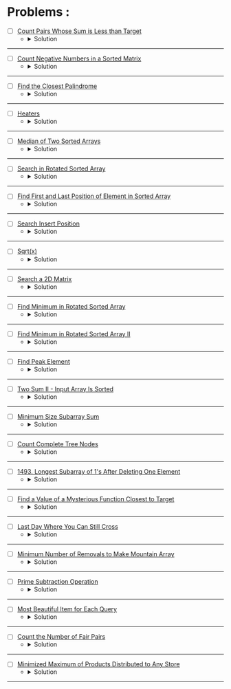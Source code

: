 # Problems :

* [ ] [Count Pairs Whose Sum is Less than Target](https://leetcode.com/problems/count-pairs-whose-sum-is-less-than-target/description/) 
    * <details>
        <summary> Solution </summary>

        ```c++
            class Solution {
            public:
                int countPairs(vector<int>& nums, int target) {
                    int n = nums.size();
                    sort(nums.begin(), nums.end());
                    int cntPairs = 0;
                    for(int i = 0; i < n;i++) {
                        int left = i, right = n - 1, index = i;
                        while(left <= right) {
                            int mid = left + (right - left) / 2;
                            if(nums[i] + nums[mid] < target) {
                                index = mid;
                                left = mid + 1;
                            }
                            else right = mid - 1;
                        }
                        cntPairs += (index - i);
                    }
                    return cntPairs;
                }
            };
        
    </details>

---



* [ ] [Count Negative Numbers in a Sorted Matrix](https://leetcode.com/problems/count-negative-numbers-in-a-sorted-matrix/description/) 
    * <details>
        <summary> Solution </summary>

        ```c++
            class Solution {
            public:
                int countNegatives(vector<vector<int>>& grid) {
                    int n = grid.size();
                    int m = grid[0].size();
                    int count = 0;
                    for(int i = 0; i < n;++i) {
                        int left = 0, right = m - 1, index = m;
                        while(left <= right) {
                            int mid = left + (right - left) / 2;
                            if(grid[i][mid] < 0) {
                                index = mid;
                                right = mid - 1;
                            }
                            else left = mid + 1;
                        }
                        count += (m - index);
                    }
                    return count;
                }
            };
        
    </details>

---



* [ ] [Find the Closest Palindrome](https://leetcode.com/problems/find-the-closest-palindrome/description/) 
    * <details>
        <summary> Solution </summary>

        ```c++
            class Solution {
                long long convert(long long mid) {
                    string cur = to_string(mid);
                    int l = 0, r = cur.size() - 1;
                    while(l <= r)
                        cur[r--] = cur[l++];
                    return stol(cur);
                }
                long long prevPal(long long x) {
                    long long left = 0, right = x - 1, res = -1;
                    while(left <= right) {
                        long long mid = left + (right - left) / 2;
                        long long cur = convert(mid);
                        if(cur < x) {
                            res = cur;
                            left = mid + 1;
                        }
                        else right = mid - 1;
                    }
                    return res;
                }

                long long nextPal(long long x) {
                    long long left = x + 1, right = LONG_MAX, res = -1;
                    while(left <= right) {
                        long long mid = left + (right - left) / 2;
                        long long cur = convert(mid);
                        if(cur > x) {
                            res = cur;
                            right = mid - 1;
                        }
                        else left = mid + 1;
                    }
                    return res;
                }
            public:
                string nearestPalindromic(string n) {
                    long long x = stol(n);
                    long long prev = prevPal(x);
                    long long next = nextPal(x);
                    if((x - prev) > (next - x))
                        prev = next;
                    return to_string(prev);
                }
            };
        
    </details>

---




* [ ] [Heaters](https://leetcode.com/problems/heaters/description/) 
    * <details>
        <summary> Solution </summary>

        ```c++
            class Solution {
                bool isExist(pair<int, int>& p, vector<int>& heaters) {
                    int n = heaters.size();
                    int left = 0, right = n - 1;
                    while(left <= right) {
                        int mid = left + (right - left) / 2;
                        if(heaters[mid] >= p.first && heaters[mid] <= p.second)
                            return true;
                        if(heaters[mid] > p.second)
                            right = mid - 1;
                        else left = mid + 1;
                    }
                    return false;
                }
            public:
                int findRadius(vector<int>& houses, vector<int>& heaters) {
                    int n = houses.size();
                    int left = 0, right = INT_MAX, res = 0;
                    sort(heaters.begin(), heaters.end());
                    while(left <= right) {
                        int mid = left + (right - left) / 2;
                        bool flag = true;
                        for(int i = 0; i < n;i++) {
                            pair<int, int> p = { houses[i] - mid, houses[i] + mid };
                            flag &= isExist(p, heaters);
                        }
                        if(flag == true) {
                            res = mid;
                            right = mid - 1;
                        }
                        else left = mid + 1;
                    }
                    return res;
                }
            };
        
    </details>

---




* [ ] [Median of Two Sorted Arrays](https://leetcode.com/problems/median-of-two-sorted-arrays/) 
    * <details>
        <summary> Solution </summary>

        ```c++
            class Solution {
                int OO = 2000000;
                void change(vector<int>& v) {
                    int n = v.size();
                    v.push_back(-OO);
                    v.push_back(OO);
                    for(int i = n - 1; i >= 0;i--) {
                        swap(v[i + 1], v[i]);
                    }
                }
                int getMid(vector<int>& v1, vector<int>& v2, int n, int m) {
                    int len = (n + m + 1) / 2;
                    int left = 1, right = min(n, len), idx = 0;
                    while(left <= right) {
                        int mid = (left + right) / 2;
                        int rem = len - mid;
                        if(rem > m) left = mid + 1;
                        else if(v1[mid] > v2[rem + 1]) right = mid - 1;
                        else if(v2[rem] > v1[mid + 1]) left = mid + 1;
                        else {
                            idx = mid;
                            break;
                        }
                    }
                    return idx;
                }
            public:
                double findMedianSortedArrays(vector<int>& nums1, vector<int>& nums2) {
                    int n = nums1.size(), m = nums2.size(), len = (n + m + 1) / 2;
                    change(nums1);
                    change(nums2);
                    double ans = 0;
                    int res = getMid(nums1, nums2, n, m);
                    int rem = len - res;
                    ans = max(nums1[res], nums2[rem]) + 
                            ((n + m) % 2 == 0 ? min(nums1[res + 1], nums2[rem + 1]) : 0);
                    if((n + m) % 2 == 0) ans /= 2.0;
                    return ans;
                }
            };
        
    </details>

---




* [ ] [Search in Rotated Sorted Array](https://leetcode.com/problems/search-in-rotated-sorted-array/description/) 
    * <details>
        <summary> Solution </summary>

        ```c++
            class Solution {
                int GetPivot(const vector<int>&nums){
                    int n = nums.size();
                    int low = 0, high = n - 1, mid = 0, index = -1;
                    while(low <= high){
                        mid = (low + high) / 2;
                        int nextPos = (mid + 1) % n;
                        int prevPos = (mid - 1 + n) % n;
                        if(nums[mid] > nums[nextPos] && nums[mid] > nums[prevPos]){
                            index = mid;
                            break;
                        }
                        else if(nums[mid] < nums[0]) high = mid - 1;
                        else low = mid + 1;
                    }
                    return index;
                }

                int BinarySearch(const vector<int>&arr, int low, int high, int target){
                    int index = -1;
                    while(low <= high) {
                        int mid = (low + high) / 2;
                        if(arr[mid] == target){
                        index = mid;
                        break;
                        }
                        else if(arr[mid] < target) low = mid + 1;
                        else high = mid - 1;
                    }
                    return index;
                }
            public:
                int search(vector<int>& nums, int target) {
                    int n = nums.size() - 1;
                    int pivot = GetPivot(nums);
                    int ans1 = BinarySearch(nums, 0, pivot, target);
                    int ans2 = BinarySearch(nums, pivot + 1, n, target);
                    return max(ans1, ans2);
                }
            };
        
    </details>

---




* [ ] [Find First and Last Position of Element in Sorted Array](https://leetcode.com/problems/find-first-and-last-position-of-element-in-sorted-array/description/) 
    * <details>
        <summary> Solution </summary>

        ```c++
            class Solution {
                int firstPosition(vector<int>& v, int target){
                    int low = 0, high = v.size() - 1, mid = 0, ans = -1;
                    while(low <= high){
                        mid = (low + high) / 2;
                        if(v[mid] == target){
                            ans = mid;
                            high = mid - 1;
                        }
                        else if(v[mid] > target) high = mid - 1;
                        else low = mid + 1;
                    }
                    return ans;
                }

                int lastPosition(vector<int>& v, int target){
                    int low = 0, high = v.size() - 1, mid = 0, ans = -1;
                    while(low <= high){
                        mid = (low + high) / 2;
                        if(v[mid] == target){
                            ans = mid;
                            low = mid + 1;
                        }
                        else if(v[mid] > target) high = mid - 1;
                        else low = mid + 1;
                    }
                    return ans;
                }
            public:
                vector<int> searchRange(vector<int>& nums, int target) {
                    int first = firstPosition(nums, target);
                    int last = lastPosition(nums, target);
                    vector<int> ans = { first, last };
                    return ans;
                }
            };
        
    </details>

---



* [ ] [Search Insert Position](https://leetcode.com/problems/search-insert-position/description/) 
    * <details>
        <summary> Solution </summary>

        ```c++
            class Solution {
            public:
                int searchInsert(vector<int>& nums, int target) {
                    int l = 0, r = nums.size() - 1, mid = 0, ans = -1;
                    while(l <= r){
                        mid = (l + r) / 2;
                        if(nums[mid] < target){
                            ans = mid;
                            l = mid + 1;
                        }
                        else r = mid - 1;
                    }
                    return ans + 1;
                }
            };
        
    </details>

---



* [ ] [Sqrt(x)](https://leetcode.com/problems/sqrtx/description/) 
    * <details>
        <summary> Solution </summary>

        ```c++
            class Solution {
            public:
                int mySqrt(int x) {
                    int low = 0, high = x, mid = 0, ans = -1;
                    while(low <= high){
                        mid = (low + high) / 2;
                        long long res = 1ll*mid * mid;
                        if(res <= x){
                            ans = mid;
                            low = mid + 1;
                        }
                        else high = mid - 1;
                    }
                    return ans;
                }
            };
        
    </details>

---



* [ ] [Search a 2D Matrix](https://leetcode.com/problems/search-a-2d-matrix/description/) 
    * <details>
        <summary> Solution </summary>

        ```c++
            class Solution {
                int findRow(vector<vector<int>>& v, int targ){
                    int low = 0, high = v.size() - 1, m = v[0].size(), index = -1;
                    while(low <= high){
                        int mid = (low + high) / 2;
                        if(v[mid][0] <= targ && v[mid][m - 1] >= targ){
                            index = mid;
                            break;
                        }
                        else if(v[mid][0] > targ) high = mid - 1;
                        else low = mid + 1;
                    }
                    return index;
                }

                bool findValue(vector<int>& v, int val){
                    int low = 0, high = v.size() - 1;
                    while(low <= high){
                        int mid = (low + high) / 2;
                        if(v[mid] == val) return true;
                        if(v[mid] > val) high = mid - 1;
                        else low = mid + 1;
                    }
                    return false;
                }

                bool findValue(vector<vector<int>>& v, int target){
                    int n = v.size();
                    int m = v[0].size();
                    int low = 0, high = n * m - 1;
                    while(low <= high){
                        int mid = (low + high) / 2;
                        int row = mid / m;
                        int col = mid % m;
                        if(v[row][col] == target) return true;
                        if(v[row][col] > target) high = mid - 1;
                        else low = mid + 1;
                    }
                    return false;
                }
            public:
                bool searchMatrix(vector<vector<int>>& matrix, int target) {
                    return findValue(matrix, target);
                }
            };
        
    </details>

---


* [ ] [Find Minimum in Rotated Sorted Array](https://leetcode.com/problems/find-minimum-in-rotated-sorted-array/description/) 
    * <details>
        <summary> Solution </summary>

        ```c++
            class Solution {
            public:
                int findMin(vector<int>& nums) {
                    int n = nums.size();
                    int low = 0, high = n - 1, mid = 0, index = -1;
                    while(low <= high){
                        mid = (low + high) / 2;
                        int nextPos = (mid + 1) % n;
                        int prevPos = (mid - 1 + n) % n;
                        if(nums[mid] > nums[nextPos] && nums[mid] > nums[prevPos]){
                            index = mid;
                            break;
                        }
                        else if(nums[mid] < nums[0]) high = mid - 1;
                        else low = mid + 1;
                    }
                    return nums[(index + 1) % n];
                }
            };
        
    </details>

---


* [ ] [Find Minimum in Rotated Sorted Array II](https://leetcode.com/problems/find-minimum-in-rotated-sorted-array-ii/description/) 
    * <details>
        <summary> Solution </summary>

        ```c++
            class Solution {
            public:
                int findMin(vector<int>& v) {
                    int n = v.size();
                    int left = 0, right = n - 1, res = -1;
                    while(left <= right) {
                        int mid = left + (right - left) / 2;
                        if(left == right) {
                            if(res == -1 || v[mid] < v[res])
                                res = mid;
                            break;
                        }
                        if(v[left] == v[right]) {
                            left += 1;
                            continue;
                        }
                        if(v[mid] <= v[right] && v[mid] <= v[left]) {
                            if(res == -1 || v[mid] < v[res])
                                res = mid;
                            right = mid - 1;
                        }
                        else if (v[mid] >= v[left] && v[mid] <= v[right]) {
                            if(res == -1 || v[mid] < v[res])
                                res = mid;
                            right = mid - 1;
                        }
                        else if(v[mid] >= v[left] && v[mid] >= v[right]) {
                            left = mid + 1;
                        }
                    }
                    return v[res];
                }
            };
        
    </details>

---


* [ ] [Find Peak Element](https://leetcode.com/problems/find-peak-element/description/) 
    * <details>
        <summary> Solution </summary>

        ```c++
            class Solution {
                long long N = -1e10;
            public:
                int findPeakElement(vector<int>& arr) {
                    int n = arr.size();
                    int low = 0, high = n - 1, mid = 0, ans = -1;
                    while(low <= high){
                        mid = (low + high) / 2;
                        if((arr[mid] > (mid == 0 ? N : arr[mid - 1])) && 
                            (arr[mid] > (mid == (n - 1) ? N : arr[mid + 1]))){
                                ans = mid;
                                break;
                            }
                        else if(arr[mid] < arr[mid + 1]) low = mid + 1;
                        else high = mid - 1;
                    }
                    return ans;
                }
            };

            /*

                5 1 2 6 4 5 4 3 2 1

                1- if arr[mid] < ar[mid + 1] && arr[mid] > arr[mid - 1];
                    bin(mid + 1, high);

                2- if arr[mid] < arr[mid + 1] && arr[mid] < arr[mid - 1]
                    bin(mid + 1, high);

                3- if arr[mid] > arr[mid + 1] && arr[mid] > arr[mid - 1];
                    return mid;


                time complexity ---> O(log N);
                space complexity ---> O(1);
            */
        
    </details>

---


* [ ] [Two Sum II - Input Array Is Sorted](https://leetcode.com/problems/two-sum-ii-input-array-is-sorted/description/) 
    * <details>
        <summary> Solution </summary>

        ```c++
            class Solution {
            public:
                vector<int> twoSum(vector<int>& numbers, int target) {
                    int low = 0, high = numbers.size() - 1, sum = 0;
                    vector<int> ans;
                    while(low < high){
                        sum = numbers[low] + numbers[high];
                        if(sum == target){
                            ans = { low + 1, high + 1 };
                            break;
                        }
                        else if(sum > target) high--;
                        else low++;
                    }
                    return ans;
                }
            };
        
    </details>

---


* [ ] [Minimum Size Subarray Sum](https://leetcode.com/problems/minimum-size-subarray-sum/description/) 
    * <details>
        <summary> Solution </summary>

        ```c++
            class Solution {
                bool Check(vector<int>& v, int slide, int target){
                    int sum = 0, n = v.size(), idx = 0;
                    for(int i = 0; i < n;i++){
                        sum += v[i];
                        if(i >= (slide - 1)){
                            if(i >= slide) {
                                sum -= v[idx];
                                ++idx;
                            }
                            if(sum >= target) return true;
                        }
                    }
                    return false;
                }
            public:
                int minSubArrayLen(int target, vector<int>& nums) {
                    int low = 1, high = nums.size(), n = nums.size(), ans = 0;
                    while(low <= high){
                        int mid = (low + high) / 2;
                        bool can = Check(nums, mid, target);
                        if(can) {
                            ans = mid;
                            high = mid - 1;
                        }
                        else low = mid + 1;
                    }
                    return ans;
                }
            };
        
    </details>

---


* [ ] [Count Complete Tree Nodes](https://leetcode.com/problems/count-complete-tree-nodes/description/) 
    * <details>
        <summary> Solution </summary>

        ```c++
            /**
            * Definition for a binary tree node.
            * struct TreeNode {
            *     int val;
            *     TreeNode *left;
            *     TreeNode *right;
            *     TreeNode() : val(0), left(nullptr), right(nullptr) {}
            *     TreeNode(int x) : val(x), left(nullptr), right(nullptr) {}
            *     TreeNode(int x, TreeNode *left, TreeNode *right) : val(x), left(left), right(right) {}
            * };
            */
            class Solution {
                int getLevel(TreeNode* root){
                    if(root == nullptr)
                        return 0;
                    int ret = getLevel(root->left) + 1;
                    return ret;
                }

                vector<int> direction(int n){
                    vector<int>dir;
                    while(n > 1){
                        dir.push_back(n % 2);
                        n /= 2;
                    }
                    reverse(dir.begin(), dir.end());
                    return dir;
                }

                bool Check(TreeNode* root, int idx, int n, vector<int>& dir){
                    if(root == nullptr) return false;
                    if(idx == n) return true;
                    bool flag = false;
                    if(dir[idx] == 0) flag |= Check(root->left, idx + 1, n, dir);
                    else flag |= Check(root->right, idx + 1, n, dir);
                    return flag;
                }
            public:
                int countNodes(TreeNode* root) {
                    if(root == nullptr) return 0;
                    int level = getLevel(root);
                    int low = 1, high = (1 << level) - 1, ans = 0;
                    int st = (1 << (level - 1)), end = (1 << level) - 1;
                    while(st <= end){
                        int mid = (st + end) / 2;
                        vector<int> dir = direction(mid);
                        bool flag = Check(root, 0, dir.size(), dir);
                        if(flag) {
                            ans = mid;
                            st = mid + 1;
                        }
                        else end = mid - 1;
                    }
                    return ans;
                }
            };
        
    </details>

---


* [ ] [1493. Longest Subarray of 1's After Deleting One Element](https://leetcode.com/problems/longest-subarray-of-1s-after-deleting-one-element/description/) 
    * <details>
        <summary> Solution </summary>

        ```c++
            class Solution {
                bool can(int mid, int n, vector<int>& v) {
                    int sum = v[mid - 1];
                    if(sum >= mid - 1) return true;
                    for(int i = mid; i < n;i++) {
                        sum = v[i] - v[i - mid];
                        if(sum >= mid - 1) return true;
                    }
                    return false;
                }
            public:
                int longestSubarray(vector<int>& nums) {
                    int n = nums.size();
                    for(int i = 1; i < n;i++) nums[i] += nums[i - 1];
                    int left = 1, right = n, res = 0;
                    while(left <= right) {
                        int mid = left + (right - left) / 2;
                        bool flag = can(mid, n, nums);
                        if(flag == true) {
                            res = mid - 1;
                            left = mid + 1;
                        }
                        else right = mid - 1;
                    }
                    return res;
                }
            };
        
    </details>

---


* [ ] [Find a Value of a Mysterious Function Closest to Target](https://leetcode.com/problems/find-a-value-of-a-mysterious-function-closest-to-target/description/) 
    * <details>
        <summary> Solution </summary>

        ```c++
            class Solution {
                void buildBits(int n, vector<vector<int>>& bitPrefix, vector<int> arr) {
                    for(int i = 0; i < n;i++) {
                        int idx = 0;
                        while(arr[i] > 0) {
                            bitPrefix[i][idx] = (arr[i] & 1);
                            arr[i] >>= 1;
                            idx += 1;
                        }
                    }

                    for(int i = 0; i < 30;i++) {
                        for(int j = 1; j < n;j++)
                            bitPrefix[j][i] += bitPrefix[j - 1][i];
                    }
                }

                int getClosestNumLessThanOrEqualTarget(vector<vector<int>>& bitPrefix, int n, int target) {
                    int mnAND = -1E9;
                    for(int i = 0; i < n;i++) {
                        int left = i, right = n - 1, res = -1E9;
                        while(left <= right) {
                            int mid = left + (right - left) / 2;
                            int cur = 0, len = mid - i + 1;
                            for(int j = 0; j < 30;j++) {
                                int sum = bitPrefix[mid][j] - (i == 0 ? 0 : bitPrefix[i - 1][j]);
                                if(len == sum)
                                    cur |= (1 << j);
                            }
                            if(cur <= target) {
                                res = cur;
                                right = mid - 1;
                            }
                            else left = mid + 1;
                        }
                        mnAND = max(mnAND, res);
                    }
                    return mnAND;
                }

                int getClosestNumGreaterThanOrEqualTarget(vector<vector<int>>& bitPrefix, int n, int target) {
                    int mxAND = 1E9;
                    for(int i = 0; i < n;i++) {
                        int left = i, right = n - 1, res = 1E9;
                        while(left <= right) {
                            int mid = left + (right - left) / 2;
                            int cur = 0, len = mid - i + 1;
                            for(int j = 0; j < 30;j++) {
                                int sum = bitPrefix[mid][j] - (i == 0 ? 0 : bitPrefix[i - 1][j]);
                                if(len == sum)
                                    cur |= (1 << j);
                            }
                            if(cur >= target) {
                                res = cur;
                                left = mid + 1;
                            }
                            else right = mid - 1;
                        }
                        mxAND = min(mxAND, res);
                    }
                    return mxAND;
                }
            public:
                int closestToTarget(vector<int>& arr, int target) {
                    int n = arr.size();
                    int mnAND = -1E9, mxAND = 1E9;
                    vector<vector<int>> bitPrefix(n, vector<int>(30));
                    buildBits(n, bitPrefix, arr);
                    int mnValue = getClosestNumLessThanOrEqualTarget(bitPrefix, n, target);
                    int mxValue = getClosestNumGreaterThanOrEqualTarget(bitPrefix, n, target);
                    int closest = min(mxValue - target, target - mnValue);
                    return closest;
                }
            };

            /*

                011 --> 3 
                101 --> 5
                111 --> 7
                1000 --> 8
                1001 --> 9

                when applying AND for (x & y) the number will be less than or equal to the minimum between them

            */
        
    </details>

---


* [ ] [Last Day Where You Can Still Cross](https://leetcode.com/problems/last-day-where-you-can-still-cross/description/) 
    * <details>
        <summary> Solution </summary>

        ```c++
            class Solution {
                int dx[4] = {0, 1, 0, -1};
                int dy[4] = {1, 0, -1, 0};
                bool isValid(int i, int j, int n, int m) {
                    return (i >= 0 && i < n && j >= 0 && j < m);
                }

                bool dfs(int i, int j, int n, int m, vector<vector<bool>>& grid, vector<vector<int>>& dp) {
                    if(isValid(i, j, n, m) == false || grid[i][j] == true) return false;
                    if(i == n - 1) return true;
                    int& ret = dp[i][j];
                    if(~ret) return ret;
                    ret = false;
                    for(int k = 0; k < 4;k++) {
                        int newI = i + dx[k];
                        int newJ = j + dy[k];
                        ret |= dfs(newI, newJ, n, m, grid, dp);
                    }
                    return ret;
                }
            public:
                int latestDayToCross(int row, int col, vector<vector<int>>& cells) {
                    int n = cells.size();
                    vector<vector<bool>> grid(row, vector<bool>(col, false));
                    int left = 0, right = n - 1, res = -1;
                    while(left <= right) {
                        int mid = left + (right - left) / 2;
                        for(int i = 0; i <= mid;i++)
                            grid[cells[i][0] - 1][cells[i][1] - 1] = true;
                        bool canReach = false;
                        vector<vector<int>> dp(row, vector<int>(col, -1));
                        for(int i = 0; i < col;i++)
                            canReach |= dfs(0, i, row, col, grid, dp);
                        if(mid == 2) cout << canReach << endl;
                        if(canReach == true) {
                            res = mid;
                            left = mid + 1;
                        }
                        else right = mid - 1;
                        for(int i = 0; i <= mid;i++)
                            grid[cells[i][0] - 1][cells[i][1] - 1] = false;
                    }
                    return res + 1;
                }
            };
        
    </details>

---




* [ ] [Minimum Number of Removals to Make Mountain Array](https://leetcode.com/problems/minimum-number-of-removals-to-make-mountain-array/description/)
    * <details>
        <summary> Solution </summary>

        ```c++
            class Solution {
                void findLongestIncreasingSub(vector<int>& nums, vector<int>& lis, vector<int>& finlList, int dir, int start, int end) {
                    for(int i = start; i != end; i += dir) {
                        if(lis.empty()) lis.push_back(nums[i]);
                        else {
                            int idx = lower_bound(lis.begin(), lis.end(), nums[i]) - lis.begin();
                            if(idx == lis.size()) lis.push_back(nums[i]);
                            else lis[idx] = nums[i];
                        }
                        finlList[i] = lis.size();
                    }
                }
            public:
                int minimumMountainRemovals(vector<int>& nums) {
                    int n = nums.size(), res = 0;
                    vector<int> lis1, lis2;
                    vector<int> start(n), end(n);
                    findLongestIncreasingSub(nums, lis1, start, 1, 0, n - 1);
                    findLongestIncreasingSub(nums, lis2, end, -1, n - 1, 0);
                    for(int i = 1; i < n - 1;i++) {
                        int len = 0;
                        if(start[i] >= 2 && end[i] >= 2)
                            len = start[i] + end[i] - 1;
                        res = max(res, len);
                    }
                    return n - res;
                }
            };
        
    </details>

---


* [ ] [Prime Subtraction Operation](https://leetcode.com/problems/prime-subtraction-operation/description/)
    * <details>
        <summary> Solution </summary>

        ```c++
            class Solution {
                int N = 1003;
                bool prime[1003];
                vector<int>  sieve() {
                    vector<int> primes;
                    for (int i = 0; i < N; i++){
                        prime[i] = 1;
                    }
                    prime[0] = prime[1] = 0;
                    for (int i = 2; i < N; i++){
                        if (prime[i]){
                            for (int j = i * 2; j < N; j += i){
                                prime[j] = 0;
                            }
                        }
                    }
                    for(int i = 2; i < N;i++)
                        if(prime[i] == true)
                            primes.push_back(i);
                    return primes;
                }
            public:
                bool primeSubOperation(vector<int>& nums) {
                    int n = nums.size(), prev = 0;
                    vector<int> primes = sieve();
                    int sz = primes.size();
                    for(auto &it: nums) {
                        int next = prev + 1, maxPrime = 0;
                        int left = 0, right = sz - 1;
                        while(left <= right) {
                            int mid = left + (right - left) / 2;
                            int cur = next + primes[mid];
                            if(cur <= it) {
                                maxPrime = primes[mid];
                                left = mid + 1;
                            }
                            else right = mid - 1;
                        }
                        int newIt = it - maxPrime;
                        if(newIt <= prev) return false;
                        prev = newIt;
                    }
                    return true;
                }
            };
        
    </details>

---




* [ ] [Most Beautiful Item for Each Query](https://leetcode.com/problems/most-beautiful-item-for-each-query/description/)
    * <details>
        <summary> Solution </summary>

        ```c++
            class Solution {
            public:
                vector<int> maximumBeauty(vector<vector<int>>& items, vector<int>& queries) {
                    int q = queries.size(), n = items.size(), mx = 0;
                    vector<int> res;
                    sort(items.begin(), items.end());
                    for(int i = 0; i < n;i++) {
                        mx = max(mx, items[i][1]);
                        items[i][1] = mx;
                    }
                    for(auto &q: queries) {
                        int left = 0, right = n - 1, ans = 0;
                        while(left <= right) {
                            int mid = left + (right - left) / 2;
                            if(items[mid][0] <= q) {
                                ans = items[mid][1];
                                left = mid + 1;
                            }
                            else right = mid - 1;
                        }
                        res.push_back(ans);
                    }
                    return res;
                }
            };
        
    </details>

---




* [ ] [Count the Number of Fair Pairs](https://leetcode.com/problems/count-the-number-of-fair-pairs/description/)
    * <details>
        <summary> Solution </summary>

        ```c++
            class Solution {
                int lowerIndex(int i, int n, int lower, int upper, vector<int>& arr) {
                    int left = i + 1, right = n - 1, res = 1;
                    while(left <= right) {
                        int mid = left + (right - left) / 2;
                        if(arr[i] + arr[mid] >= lower && arr[i] + arr[mid] <= upper) {
                            res = mid;
                            right = mid - 1;
                        }
                        else if(arr[i] + arr[mid] < lower) left = mid + 1;
                        else if(arr[i] + arr[mid] > upper) right = mid - 1;
                    }
                    return res;
                }
                
                int upperIndex(int i, int n, int lower, int upper, vector<int>& arr) {
                    int left = i + 1, right = n - 1, res = 0;
                    while(left <= right) {
                        int mid = left + (right - left) / 2;
                        if(arr[i] + arr[mid] <= upper && arr[i] + arr[mid] >= lower) {
                            res = mid;
                            left = mid + 1;
                        }
                        else if(arr[i] + arr[mid] < lower) left = mid + 1;
                        else if(arr[i] + arr[mid] > upper) right = mid - 1;
                    }
                    return res;
                }
            public:
                long long countFairPairs(vector<int>& nums, int lower, int upper) {
                    int n = nums.size();
                    long long res = 0;
                    sort(nums.begin(), nums.end());
                    for(int i = 0; i < n;i++) {
                        int lowerIdx = lowerIndex(i, n, lower, upper, nums);
                        int upperIdx = upperIndex(i, n, lower, upper, nums);
                        res += (upperIdx - lowerIdx + 1);
                    }
                    return res;
                }
            };
        
    </details>

---



* [ ] [Minimized Maximum of Products Distributed to Any Store](https://leetcode.com/problems/minimized-maximum-of-products-distributed-to-any-store/description/)
    * <details>
        <summary> Solution </summary>

        ```c++
            class Solution {
            public:
                int minimizedMaximum(int n, vector<int>& quantities) {
                    int m = quantities.size();
                    int left = 1, right = 100000, ans = 0;
                    while(left <= right) {
                        int mid = left + (right - left) / 2;
                        int stores = 0;
                        for(int i = 0; i < m;i++) {
                            stores += (quantities[i] / mid);
                            stores += (quantities[i] % mid != 0);
                        }
                        if(stores <= n) {
                            ans = mid;
                            right = mid - 1;
                        }
                        else left = mid + 1;
                    }
                    return ans;
                }
            };
        
    </details>

---